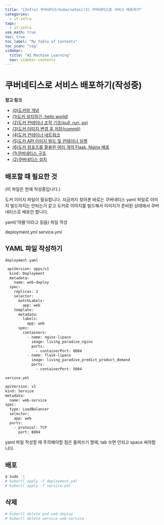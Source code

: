 ```yaml
---
title: "[Infra] 쿠버네티스(kubernetes)(3) 쿠버네티스로 서비스 배포하기" 
categories:
  - it-infra
tags:
  - it-infra
use_math: true
toc: true
toc_label: "My Table of Contents"
toc_icon: "cog"
sidebar:
  title: "AI Machine Learning"
  nav: sidebar-contents
---
```


# 쿠버네티스로 서비스 배포하기(작성중)

**참고 링크**

* [(0)도커의 개념](https://losskatsu.github.io/it-infra/docker00/)  
* [(1)도커 설치하기, hello world!](https://losskatsu.github.io/it-infra/docker01/)  
* [(2)도커 컨테이너 조작 기초(pull, run, ps)](https://losskatsu.github.io/it-infra/docker02/)  
* [(3)도커 이미지 변경 후 저장(commit)](https://losskatsu.github.io/it-infra/docker03/)  
* [(4)도커 컨테이너 네트워크](https://losskatsu.github.io/it-infra/docker04/)  
* [(5)도커 API 이미지 빌드 및 컨테이너 실행](https://losskatsu.github.io/it-infra/docker05/)
* [(6)도커 컴포즈를 활용한 여러 개의 Flask, Nginx 배포](https://losskatsu.github.io/it-infra/docker06/)
* [(1)쿠버네티스 구조](https://losskatsu.github.io/it-infra/kubernetes01/)  
* [(2)쿠버네티스 설치](https://losskatsu.github.io/it-infra/kubernetes02/)



## 배포할 때 필요한 것

(이 파일은 현재 작성중입니다.)

도커 이미지 파일이 필요합니다. 
지금까지 찾아본 바로는 쿠버네티스 yaml 파일로 이미지 빌드까지는 안되는거 같고
도커로 이미지를 빌드해서 이미지가 준비된 상태에서 쿠버네티스로 배포만 합니다. 


yaml('야믈'이라고 읽음) 파일 작성

deployment.yml
service.yml

## YAML 파일 작성하기

```
deployment.yaml
```
```bash
 apiVersion: apps/v1
  kind: Deployment
  metadata:
    name: web-deploy
  spec:
    replicas: 3
    selector:
      matchLabels:
        app: web
    template:
      metadata:
        labels:
          app: web
      spec:
        containers:
          - name: nginx-lipaco
            image: living_paradise_nginx
            ports:
              - containerPort: 8004
          - name: flask-lipaco
            image: living_paradise_predict_product_demand
            ports:
              - containerPort: 5004

```



```
serivce.yml
```
```bash
apiVersion: v1
kind: Service
metadata:
  name: web-service
spec:
  type: LoadBalancer
  selector:
    app: web
  ports:
    - protocol: TCP
      port: 8004

```

yaml 파일 작성할 때 주의해야할 점은 들여쓰기 할때, tab 쓰면 안되고 space 써야합니다. 

## 배포

```bash
$ sudo -i
# kubectl apply -f deployment.yml
# kubectl apply -f service.yml
```

## 삭제

```bash
# kubectl delete pod web-deploy
# kubectl delete service web-service
```



